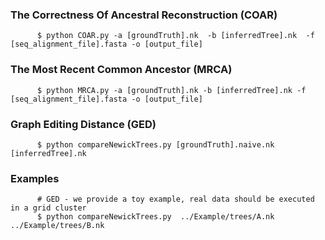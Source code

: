 
### The Correctness Of Ancestral Reconstruction (COAR)

```
      $ python COAR.py -a [groundTruth].nk  -b [inferredTree].nk  -f [seq_alignment_file].fasta -o [output_file] 
```



### The Most Recent Common Ancestor (MRCA) 

```
      $ python MRCA.py -a [groundTruth].nk -b [inferredTree].nk -f [seq_alignment_file].fasta -o [output_file] 
```

### Graph Editing Distance (GED)
```
      $ python compareNewickTrees.py [groundTruth].naive.nk [inferredTree].nk
```

### Examples

```
      # GED - we provide a toy example, real data should be executed in a grid cluster
      $ python compareNewickTrees.py  ../Example/trees/A.nk ../Example/trees/B.nk
```

